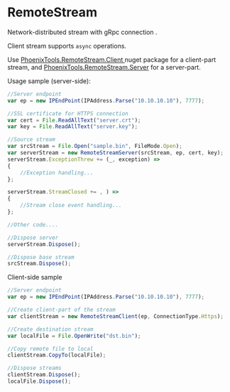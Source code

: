 # RemoteStream

Network-distributed stream with gRpc connection .

Client stream supports `async` operations.

Use [PhoenixTools.RemoteStream.Client ](https://www.nuget.org/packages/PhoenixTools.RemoteStream.Client/ "`PhoenixTools.RemoteStream.Client` ")nuget package for 
a client-part stream, and [PhoenixTools.RemoteStream.Server](http://https://www.nuget.org/packages/PhoenixTools.RemoteStream.Server/ "PhoenixTools.RemoteStream.Server") for a server-part.

Usage sample (server-side):

```javascript
//Server endpoint
var ep = new IPEndPoint(IPAddress.Parse("10.10.10.10"), 7777);

//SSL certificate for HTTPS connection
var cert = File.ReadAllText("server.crt");
var key = File.ReadAllText("server.key");

//Source stream
var srcStream = File.Open("sample.bin", FileMode.Open);
var serverStream = new RemoteStreamServer(srcStream, ep, cert, key);
serverStream.ExceptionThrew += (_, exception) =>
{
    //Exception handling...
};

serverStream.StreamClosed += , ) =>
{
    //Stream close event handling...
};

//Other code....

//Dispose server
serverStream.Dispose();

//Dispose base stream
srcStream.Dispose();
```

Client-side sample

```javascript
//Server endpoint
var ep = new IPEndPoint(IPAddress.Parse("10.10.10.10"), 7777);

//Create client-part of the stream
var clientStream = new RemoteStreamClient(ep, ConnectionType.Https);

//Create destination stream
var localFile = File.OpenWrite("dst.bin");

//Copy remote file to local
clientStream.CopyTo(localFile);

//Dispose streams
clientStream.Dispose();
localFile.Dispose();
```
